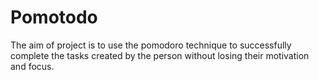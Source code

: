 # Pomotodo
The aim of project is to use the 
pomodoro technique to successfully complete the tasks created by the person without losing 
their motivation and focus.
